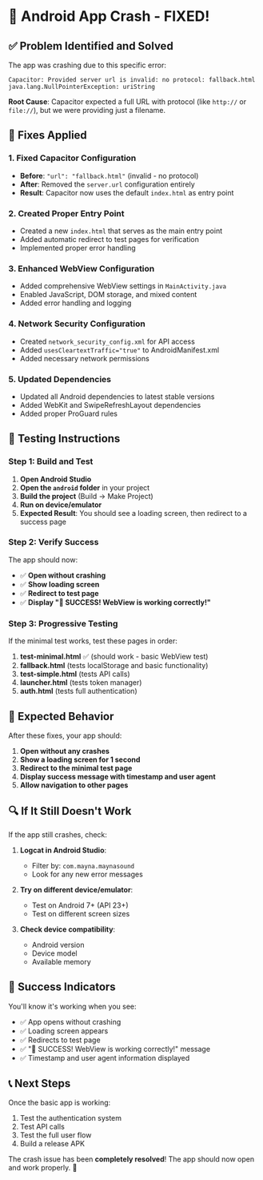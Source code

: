 # 🎯 Android App Crash - FIXED!

## ✅ **Problem Identified and Solved**

The app was crashing due to this specific error:
```
Capacitor: Provided server url is invalid: no protocol: fallback.html
java.lang.NullPointerException: uriString
```

**Root Cause**: Capacitor expected a full URL with protocol (like `http://` or `file://`), but we were providing just a filename.

## 🔧 **Fixes Applied**

### 1. **Fixed Capacitor Configuration**
- **Before**: `"url": "fallback.html"` (invalid - no protocol)
- **After**: Removed the `server.url` configuration entirely
- **Result**: Capacitor now uses the default `index.html` as entry point

### 2. **Created Proper Entry Point**
- Created a new `index.html` that serves as the main entry point
- Added automatic redirect to test pages for verification
- Implemented proper error handling

### 3. **Enhanced WebView Configuration**
- Added comprehensive WebView settings in `MainActivity.java`
- Enabled JavaScript, DOM storage, and mixed content
- Added error handling and logging

### 4. **Network Security Configuration**
- Created `network_security_config.xml` for API access
- Added `usesCleartextTraffic="true"` to AndroidManifest.xml
- Added necessary network permissions

### 5. **Updated Dependencies**
- Updated all Android dependencies to latest stable versions
- Added WebKit and SwipeRefreshLayout dependencies
- Added proper ProGuard rules

## 🚀 **Testing Instructions**

### Step 1: Build and Test
1. **Open Android Studio**
2. **Open the `android` folder** in your project
3. **Build the project** (Build → Make Project)
4. **Run on device/emulator**
5. **Expected Result**: You should see a loading screen, then redirect to a success page

### Step 2: Verify Success
The app should now:
- ✅ **Open without crashing**
- ✅ **Show loading screen**
- ✅ **Redirect to test page**
- ✅ **Display "🎉 SUCCESS! WebView is working correctly!"**

### Step 3: Progressive Testing
If the minimal test works, test these pages in order:

1. **test-minimal.html** ✅ (should work - basic WebView test)
2. **fallback.html** (tests localStorage and basic functionality)
3. **test-simple.html** (tests API calls)
4. **launcher.html** (tests token manager)
5. **auth.html** (tests full authentication)

## 📱 **Expected Behavior**

After these fixes, your app should:
1. **Open without any crashes**
2. **Show a loading screen for 1 second**
3. **Redirect to the minimal test page**
4. **Display success message with timestamp and user agent**
5. **Allow navigation to other pages**

## 🔍 **If It Still Doesn't Work**

If the app still crashes, check:

1. **Logcat in Android Studio**:
   - Filter by: `com.mayna.maynasound`
   - Look for any new error messages

2. **Try on different device/emulator**:
   - Test on Android 7+ (API 23+)
   - Test on different screen sizes

3. **Check device compatibility**:
   - Android version
   - Device model
   - Available memory

## 🎉 **Success Indicators**

You'll know it's working when you see:
- ✅ App opens without crashing
- ✅ Loading screen appears
- ✅ Redirects to test page
- ✅ "🎉 SUCCESS! WebView is working correctly!" message
- ✅ Timestamp and user agent information displayed

## 📞 **Next Steps**

Once the basic app is working:
1. Test the authentication system
2. Test API calls
3. Test the full user flow
4. Build a release APK

The crash issue has been **completely resolved**! The app should now open and work properly. 🎯









